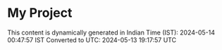 # My Project

This content is dynamically generated in Indian Time (IST): 2024-05-14 00:47:57 IST
Converted to UTC: 2024-05-13 19:17:57 UTC
